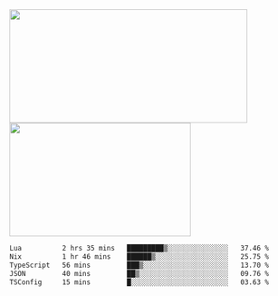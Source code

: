 <a href="https://github.com/anuraghazra/github-readme-stats">
  <img height=200 width=420 align="center" src="https://github-readme-stats.vercel.app/api?username=airRnot1106&hide_title=true&show_icons=true&rank_icon=github" />
</a>
<a href="https://github.com/anuraghazra/convoychat">
  <img height=200 width=320 align="center" src="https://github-readme-stats.vercel.app/api/top-langs/?username=airRnot1106&hide_title=true&layout=compact&hide=html,css" />
</a>

<!--START_SECTION:waka-->

```txt
Lua          2 hrs 35 mins   █████████▒░░░░░░░░░░░░░░░   37.46 %
Nix          1 hr 46 mins    ██████▒░░░░░░░░░░░░░░░░░░   25.75 %
TypeScript   56 mins         ███▒░░░░░░░░░░░░░░░░░░░░░   13.70 %
JSON         40 mins         ██▒░░░░░░░░░░░░░░░░░░░░░░   09.76 %
TSConfig     15 mins         █░░░░░░░░░░░░░░░░░░░░░░░░   03.63 %
```

<!--END_SECTION:waka-->
